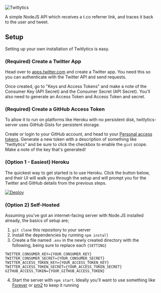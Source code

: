 ![Twitlytics](https://github.com/SimonJThompson/twitlytics-server/raw/master/twitlytics.png)

A simple NodeJS API which receives a t.co referrer link, and traces it back to the user and tweet.

## Setup

Setting up your own installation of Twitlytics is easy.

### (Required) Create a Twitter App

Head over to [apps.twitter.com](https://apps.twitter.com/) and create a Twitter app. You need this so you can authenticate with the Twitter API and send requests.

Once created, go to "Keys and Access Tokens" and make a note of the Consumer Key (API Secret) and the Consumer Secret (API Secret). You'll also need to generate an Access Token and Access Token and secret.

### (Required) Create a GitHub Access Token

To allow it to run on platforms like Heroku with no persistent disk, twitlytics-server uses GitHub Gists for persistent storage.

Create or login to your GitHub account, and head to your [Personal access tokens](https://github.com/settings/tokens). Generate a new token with a description of
something like "twitlytics" and be sure to click the checkbox to enable the `gist` scope. Make a note of the key that's generated!


### (Option 1 - Easiest) Heroku

The quickest way to get started is to use Heroku. Click the button below, and their UI will walk you through the setup and will prompt you for the Twitter and GitHub details from the previous steps.

[![Deploy](https://www.herokucdn.com/deploy/button.svg)](https://heroku.com/deploy?template=https://github.com/SimonJThompson/twitlytics-server/tree/master)

### (Option 2) Self-Hosted

Assuming you've got an internet-facing server with Node.JS installed already, the basics of setup are;

1. `git clone` this repository to your server
2. Install the dependencies by running `npm install`
3. Create a file named `.env` in the newly created directory with the following, being sure to replace each `{SETTING}`

```
TWITTER_CONSUMER_KEY={YOUR_CONSUMER_KEY}
TWITTER_CONSUMER_SECRET={YOUR_CONSUMER_SECRET}
TWITTER_ACCESS_TOKEN_KEY={YOUR_ACCESS_TOKEN_KEY}
TWITTER_ACCESS_TOKEN_SECRET={YOUR_ACCESS_TOKEN_SECRET}
GITHUB_ACCESS_TOKEN={YOUR_GITHUB_ACCESS_TOKEN}
```

4. Start the server with `npm start`. Ideally you'll want to use something like [Forever](https://github.com/foreverjs/forever) or [pm2](https://github.com/Unitech/pm2) to keep it running
